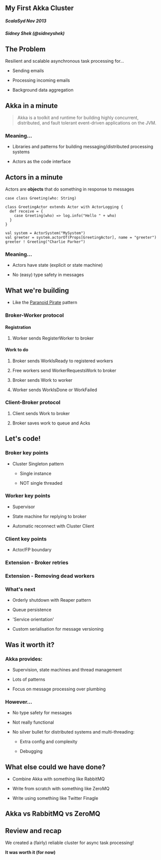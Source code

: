 ## My First Akka Cluster

##### ScalaSyd Nov 2013

##### Sidney Shek (@sidneyshek)



## The Problem

Resilient and scalable asynchronous task processing for...

   * Sending emails

   * Processing incoming emails

   * Background data aggregation



## Akka in a minute 

> Akka is a toolkit and runtime for building highly concurrent, distributed, and fault tolerant event-driven applications on the JVM.


### Meaning...

   * Libraries and patterns for building messaging/distributed processing systems

   * Actors as the code interface


## Actors in a minute

Actors are **objects** that do something in response to messages

    case class Greeting(who: String)
 
    class GreetingActor extends Actor with ActorLogging {
      def receive = {
        case Greeting(who) => log.info("Hello " + who)
      }
    }
 
    val system = ActorSystem("MySystem")
    val greeter = system.actorOf(Props[GreetingActor], name = "greeter")
    greeter ! Greeting("Charlie Parker")


### Meaning...

   * Actors have state (explicit or state machine)

   * No (easy) type safety in messages



## What we're building

   * Like the [Paranoid Pirate](http://zguide.zeromq.org/php:chapter4#Robust-Reliable-Queuing-Paranoid-Pirate-Pattern) pattern


### Broker-Worker protocol


#### Registration

1. Worker sends RegisterWorker to broker


#### Work to do

1. Broker sends WorkIsReady to registered workers

2. Free workers send WorkerRequestsWork to broker

3. Broker sends Work to worker

4. Worker sends WorkIsDone or WorkFailed


### Client-Broker protocol

1. Client sends Work to broker

2. Broker saves work to queue and Acks



## Let's code!


### Broker key points

   * Cluster Singleton pattern

      * Single instance

      * NOT single threaded


### Worker key points

   * Supervisor

   * State machine for replying to broker

   * Automatic reconnect with Cluster Client


### Client key points

   * Actor/FP boundary


### Extension - Broker retries


### Extension - Removing dead workers


### What's next

   * Orderly shutdown with Reaper pattern

   * Queue persistence

   * 'Service orientation'

   * Custom serialisation for message versioning 




## Was it worth it?


### Akka provides:

   * Supervision, state machines and thread management

   * Lots of patterns

   * Focus on message processing over plumbing


### However...

   * No type safety for messages

   * Not really functional

   * No silver bullet for distributed systems and multi-threading:

        * Extra config and complexity

        * Debugging



## What else could we have done?

   * Combine Akka with something like RabbitMQ

   * Write from scratch with something like ZeroMQ 

   * Write using something like Twitter Finagle


## Akka vs RabbitMQ vs ZeroMQ



## Review and recap

We created a (fairly) reliable cluster for async task processing!

**It was worth it (for now)**

